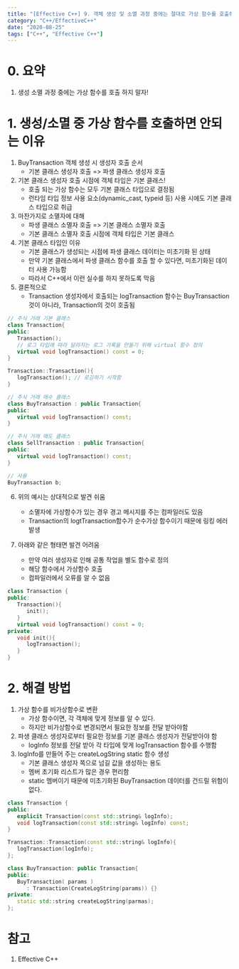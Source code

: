 ```yaml
---
title: "[Effective C++] 9. 객체 생성 및 소멸 과정 중에는 절대로 가상 함수를 호출하지 말자"
category: "C++/EffectiveC++"
date: "2020-08-25"
tags: ["C++", "Effective C++"]
---
```


# 0. 요약

1. 생성 소멸 과정 중에는 가상 함수를 호출 하지 말자!

# 1. 생성/소멸 중 가상 함수를 호출하면 안되는 이유

1. BuyTransaction 객체 생성 시 생성자 호출 순서
   - 기본 클래스 생성자 호출 => 파생 클래스 생성자 호출
2. 기본 클래스 생성자 호출 시점에 객체 타입은 기본 클래스!
   - 호출 되는 가상 함수는 모두 기본 클래스 타입으로 결정됨
   - 런타임 타입 정보 사용 요소(dynamic_cast, typeid 등) 사용 시에도 기본 클래스 타입으로 취급
3. 마찬가지로 소멸자에 대해
   - 파생 클래스 소멸자 호출 => 기본 클래스 소멸자 호출
   - 기본 클래스 소멸자 호출 시점에 객체 타입은 기본 클래스
4. 기본 클래스 타입인 이유
   - 기본 클래스가 생성되는 시점에 파생 클래스 데이터는 미초기화 된 상태
   - 만약 기본 클래스에서 파생 클래스 함수를 호출 할 수 있다면, 미초기화된 데이터 사용 가능함
   - 따라서 C++에서 이런 실수를 하지 못하도록 막음
5. 결론적으로
   - Transaction 생성자에서 호출되는 logTransaction 함수는 BuyTransaction 것이 아니라, Transaction의 것이 호출됨

```cpp
// 주식 거래 기본 클래스
class Transaction{
public:
   Transaction();
   // 로그 타입에 따라 달라지는 로그 기록을 만들기 위해 virtual 함수 정의
   virtual void logTransaction() const = 0;
}

Transaction::Transaction(){
   logTransaction(); // 로깅하기 시작함
}

// 주식 거래 매수 클래스
class BuyTransaction : public Transaction{
public:
   virtual void logTransaction() const;
}

// 주식 거래 매도 클래스
class SellTransaction : public Transaction{
public:
   virtual void logTransaction() const;
}

// 사용
BuyTransaction b;
```

6. 위의 예시는 상대적으로 발견 쉬움

   - 소멸자에 가상함수가 있는 경우 경고 메시지를 주는 컴파일러도 있음
   - Transaction의 logtTransaction함수가 순수가상 함수이기 때문에 링킹 에러 발생

7. 아래와 같은 형태면 발견 어려움
   - 만약 여러 생성자로 인해 공통 작업을 별도 함수로 정의
   - 해당 함수에서 가상함수 호출
   - 컴파일러에서 오류를 알 수 없음

```cpp
class Transaction {
public:
   Transaction(){
      init();
   }
   virtual void logTransaction() const = 0;
private:
   void init(){
      logTransaction();
   }
}
```

# 2. 해결 방법

1. 가상 함수를 비가상함수로 변환
   - 가상 함수이면, 각 객체에 맞게 정보를 알 수 있다.
   - 하지만 비가상함수로 변경되면서 필요한 정보를 전달 받아야함
2. 파생 클래스 생성자로부터 필요한 정보를 기본 클래스 생성자가 전달받아야 함
   - logInfo 정보를 전달 받아 각 타입에 맞게 logTransaction 함수를 수행함
3. logInfo를 만들어 주는 createLogString static 함수 생성
   - 기본 클래스 생성자 쪽으로 넘길 값을 생성하는 용도
   - 멤버 초기화 리스트가 많은 경우 편리함
   - static 멤버이기 때문에 미초기화된 BuyTransaction 데이터를 건드릴 위험이 없다.

```cpp
class Transaction {
public:
   explicit Transaction(const std::string& logInfo);
   void logTransaction(const std::string& logInfo) const;
}

Transaction::Transaction(const std::string& logInfo){
   logTransaction(logInfo);
};

class BuyTransaction: public Transaction{
public:
   BuyTransaction( params )
      : Transaction(CreateLogString(params)) {}
private:
   static std::string createLogString(parmas);
};
```

# 참고

1. Effective C++
